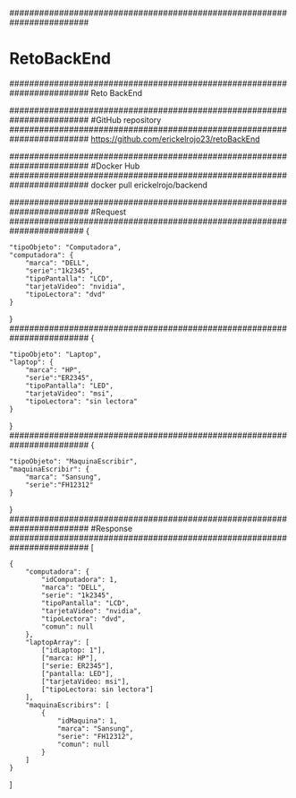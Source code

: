 ########################################################################
# RetoBackEnd
########################################################################
Reto BackEnd

########################################################################
#GitHub repository
########################################################################
https://github.com/erickelrojo23/retoBackEnd

########################################################################
#Docker Hub
########################################################################
docker pull erickelrojo/backend

########################################################################
#Request
#######################################################################
{

    "tipoObjeto": "Computadora",
    "computadora": {
        "marca": "DELL",
        "serie":"1k2345",
        "tipoPantalla": "LCD",
        "tarjetaVideo": "nvidia",
        "tipoLectora": "dvd"
    }
}
########################################################################
{

    "tipoObjeto": "Laptop",
    "laptop": {
        "marca": "HP",
        "serie":"ER2345",
        "tipoPantalla": "LED",
        "tarjetaVideo": "msi",
        "tipoLectora": "sin lectora"
    }
}
########################################################################
{

    "tipoObjeto": "MaquinaEscribir",
    "maquinaEscribir": {
        "marca": "Sansung",
        "serie":"FH12312"
    }
}
########################################################################
#Response
########################################################################
[

    {
        "computadora": {
            "idComputadora": 1,
            "marca": "DELL",
            "serie": "1k2345",
            "tipoPantalla": "LCD",
            "tarjetaVideo": "nvidia",
            "tipoLectora": "dvd",
            "comun": null
        },
        "laptopArray": [
            ["idLaptop: 1"],
            ["marca: HP"],
            ["serie: ER2345"],
            ["pantalla: LED"],
            ["tarjetaVideo: msi"],
            ["tipoLectora: sin lectora"]
        ],
        "maquinaEscribirs": [
            {
                "idMaquina": 1,
                "marca": "Sansung",
                "serie": "FH12312",
                "comun": null
            }
        ]
    }
]